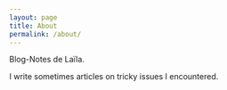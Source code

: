 ```yaml
---
layout: page
title: About
permalink: /about/
---
```


Blog-Notes de Laïla. 

I write sometimes articles on tricky issues I encountered. 